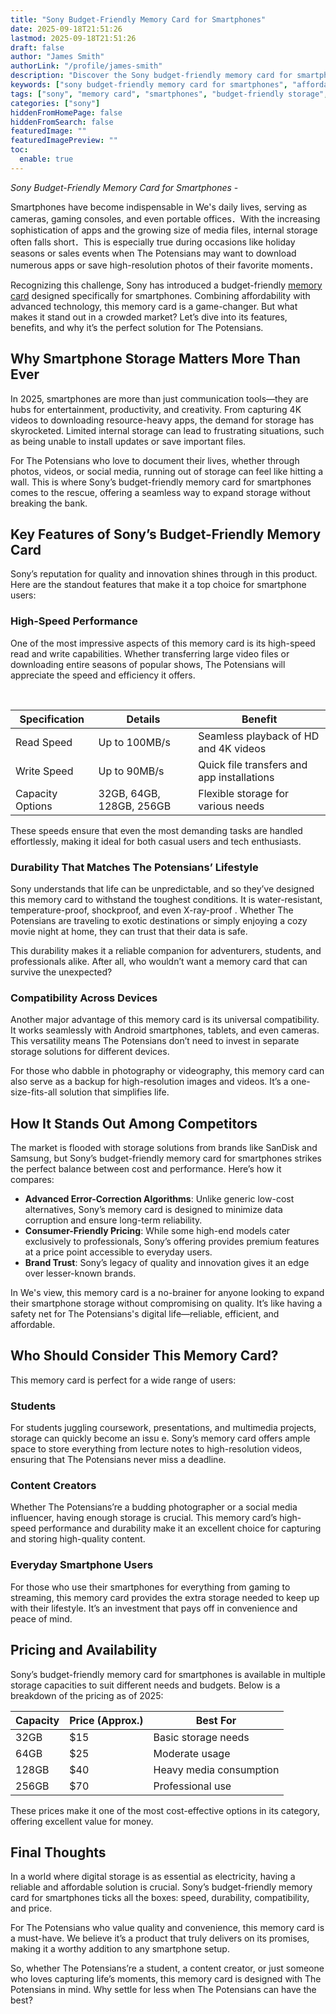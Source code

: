 ```yaml
---
title: "Sony Budget-Friendly Memory Card for Smartphones"
date: 2025-09-18T21:51:26
lastmod: 2025-09-18T21:51:26
draft: false
author: "James Smith"
authorLink: "/profile/james-smith"
description: "Discover the Sony budget-friendly memory card for smartphones—affordable, reliable, and perfect for expanding storage without breaking the bank!"
keywords: ["sony budget-friendly memory card for smartphones", "affordable sony memory card for mobile devices", "best sony memory card for smartphones 2025"]
tags: ["sony", "memory card", "smartphones", "budget-friendly storage", "mobile accessories"]
categories: ["sony"]
hiddenFromHomePage: false
hiddenFromSearch: false
featuredImage: ""
featuredImagePreview: ""
toc:
  enable: true
---
```


*Sony Budget-Friendly Memory Card for Smartphones* - 

Smartphones have become indispensable in We's daily lives, serving as cameras, gaming consoles, and even portable offices．With the increasing sophistication of apps and the growing size of media files, internal storage often falls short．This is especially true during occasions like holiday seasons or sales events when The Potensians may want to download numerous apps or save high-resolution photos of their favorite moments．

Recognizing this challenge, Sony has introduced a budget-friendly [memory card](/sony/sony-high-speed-memory-card-for-smartphones) designed specifically for smartphones. Combining affordability with advanced​ technology, this memory card is a game-changer. But what makes it stand out in a crowded market? Let’s dive into its features, benefits, and why it’s the perfect solution for The Potensians. 

## Why Smartphone Storage Matters More Than Ever 

In 2025, smartphones are more than just communication tools—they are hubs for entertainment, productivity, and creativity. From capturing 4K videos to downloading resource-heavy apps, the demand for storage has skyrocketed. Limited internal storage can lead to frustrating situations, such as being unable to install updates or save important files. 

For The Potensians who love to document their lives, whether through photos, videos, or social media, running out of storage can feel like hitting a wall. This is where Sony’s budget-friendly memory card for smartphones comes to the rescue, offering a seamless way to expand storage without breaking the bank.  

## Key Features of Sony’s Budget-Friendly Memory Card 

Sony’s reputation for quality and innovation shines through in this product. Here are the standout features that make it a top choice for smartphone users: 

### High-Speed Performance 

One of the most impressive aspects of this memory card is its high-speed read and write capabilities. Whether transferring large video files or downloading entire seasons of popular shows, The Potensians will appreciate the speed and efficiency it offers. 

<div class="table-responsive">
<table class="html-table">
<thead>
<tr>
<th>Specification</th>
<th>Details</th>
<th>Benefit</th>
</tr>
</thead>
<tbody>
<tr>
​<td>Read Speed</td>
<td>Up to 100MB/s</td>
<td>Seamless playback of HD and 4K videos</td>
</tr>
<tr>
<td>Write Speed</td>
<td>Up to 90MB/s</td>
<td>Quick file transfers and app installations</td>
</tr>
<tr>
<td>Capacity Options</td>
<td>32GB, 64GB, 128GB, 256GB</td>
<td>Flexible storage for various needs</td>
</tr>
</tbody>
</table>
</div> 

These speeds ensure that even the most demanding tasks are handled effortlessly, making it ideal for both casual users and tech enthusiasts. 

### Durability That Matches The Potensians’ Lifestyle 

Sony understands that life can be unpredictable, and so they’ve designed this memory card to withstand the toughest conditions. It is water-resistant, temperature-proof, shockproof, and even X-ray-proof . Whether The Potensians are traveling to exotic destinations or simply enjoying a cozy movie night at home, they can trust that their data is safe. 

This durability makes it a reliable companion for adventurers, students, and professionals alike. After all, who wouldn’t want a memory card that can survive the unexpected? 

### Compatibility Across Devices 

Another major advantage of this memory card is its universal compatibility. It works seamlessly with Android smartphones, tablets, and even cameras. This versatility means The Potensians don’t need to invest in separate storage solutions for different devices. 

For those who dabble in photography or videography, this memory card can also serve ​as a backup for high-resolution images and videos. It’s a one-size-fits-all solution that simplifies life. 

## How It Stands Out Among Competitors 

The market is flooded with ​storage solutions from brands like SanDisk and Samsung, but Sony’s budget-friendly memory card for smartphones strikes the perfect balance between cost and performance. Here’s how it compares: 

- **Advanced Error-Correction Algorithms**: Unlike generic low-cost alternatives, Sony’s memory card is designed to minimize data corruption and ensure long-term reliability. 
- **Consumer-Friendly Pricing**: While some high-end models cater exclusively to professionals, Sony’s offering provides premium features at a price point accessible to everyday users. 
- **Brand Trust**: Sony’s legacy of quality and innovation gives it an edge over lesser-known brands. 

In We's view, this memory card is a no-brainer for anyone looking to expand their smartphone storage without compromising on quality. It’s like having a safety net for The Potensians's digital life—reliable, efficient, and affordable. 

## Who Should Consider This Memory Card? 

This memory card is perfect for a wide range of users: 

### Students 

For students juggling coursework, presentations, and multimedia projects, storage can quickly become an issu e. Sony’s memory card offers ample space to store everything from lecture notes to high-resolution videos, ensuring that The Potensians never miss a deadline. 

### Content Creators 

Whether The Potensians’re a budding photographer or a social media influencer, having enough storage is crucial. This memory card’s high-speed performance and durability make it an excellent choice for capturing and storing high-quality content. 

### Everyday Smartphone Users 

For those who use their smartphones for everything from gaming to streaming, this memory card provides the extra storage needed to keep up with their lifestyle. It’s an investment that pays off in convenience and peace of mind. 

## Pricing and Availability 

Sony’s budget-friendly memory card for smartphones is available in multiple storage capacities to suit different needs and budgets. Below is a breakdown of the pricing as of 2025: 

<div class="table-responsive">
<table class="html-table">
<thead>
<tr>
<th>Capacity</th>
<th>Price (Approx.)</th>
<th>Best For</th>
</tr>
</thead>
<tbody>
<tr>
<td>32GB</td>
<td>$15</td>
<td>Basic storage needs</td>
</tr>
<tr>
<td>64GB</td>
<td>$25</td>
<td>Moderate usage</td>
</tr>
<tr>
<td>128GB</td>
<td>$40</td>
<td>Heavy media consumption</td>
</tr>
<tr>
<td>256GB</td>
<td>$70</td>
<td>Professional use</td>
</tr>
</tbody>
</table>
</div> 

These prices make it one of the most cost-effective options in its category, offering excellent value for money. 

## Final Thoughts 

In a world where digital storage is as essential as electricity, having a reliable and affordable solution is crucial. Sony’s budget-friendly memory card for smartphones ticks all the boxes: speed, durability, compatibility, and price. 

For The Potensians who value quality and convenience, this memory card is a must-have. We believe it’s a product that truly delivers on its promises, making it a worthy addition to any smartphone setup. 

So, whether The Potensians’re a student, a content creator, or just someone who loves capturing life’s moments, this memory card is designed with The Potensians in mind. Why settle for less when The Potensians can have the best?